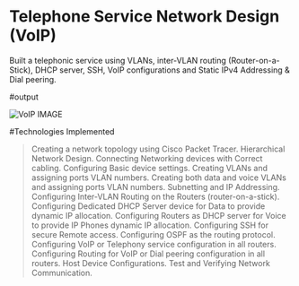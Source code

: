 # Telephone Service Network Design (VoIP)

Built a telephonic service using VLANs, inter-VLAN routing (Router-on-a-Stick), DHCP
server, SSH, VoIP configurations and Static IPv4 Addressing & Dial peering.

#output

![VoIP IMAGE](https://github.com/Pradeeprajryali/Telephony_Service_VoIP/assets/144598651/8aa94d58-c021-42af-a347-c63c2abf421c)



#Technologies Implemented
> Creating a network topology using Cisco Packet Tracer.
> Hierarchical Network Design.
> Connecting Networking devices with Correct cabling.
> Configuring Basic device settings.
> Creating VLANs and assigning ports VLAN numbers.
> Creating both data and voice VLANs and assigning ports VLAN numbers.
> Subnetting and IP Addressing.
> Configuring Inter-VLAN Routing on the Routers (router-on-a-stick).
> Configuring Dedicated DHCP Server device for Data to provide dynamic IP allocation.
> Configuring Routers as DHCP server for Voice to provide IP Phones dynamic IP allocation.
> Configuring SSH for secure Remote access.
> Configuring OSPF as the routing protocol.
> Configuring VoIP or Telephony service configuration in all routers.
> Configuring Routing for VoIP or Dial peering configuration in all routers.
> Host Device Configurations.
> Test and Verifying Network Communication.
